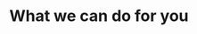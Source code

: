 ---
type: WhatWeCanDoForYou
title: "What we can do for you"
descriptions: 
    - "Fitness, calorie counter, and nutrition apps"
    - "Medication reminders & pill trackers "
    - "Chronic condition self-management"
    - "CRM for doctors, loyalty systems"
    - "Staff productivity, collaboration"
    - "Hospital administrations"
    - "Electronic health record (EHR) systems"
    - "Electronic medical record (EMR) systems"
    - "Patient portals"
    - "Medical Practice Management Solutions"
    - "Remote Diagnostics Systems"
    - "Healthcare Data Analytics Solutions"
---